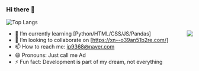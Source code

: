 ### Hi there 👋

![Top Langs](https://github-readme-stats.vercel.app/api/top-langs/?username=Adsenser&layout=compact&theme=dark)

<img align='right' src="http://mazassumnida.wtf/api/v2/generate_badge?boj=r00t_0">

- 🌱 I’m currently learning [Python/HTML/CSS/JS/Pandas]
- 👯 I’m looking to collaborate on [https://xn--o39an51b2re.com/]
- 📫 How to reach me: ip9368@naver.com
- 😄 Pronouns: Just call me Ad
- ⚡ Fun fact: Development is part of my dream, not everything


